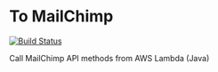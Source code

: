 # To MailChimp

[![Build Status](https://travis-ci.org/then-to/to-mailchimp.svg)](https://travis-ci.org/then-to/to-mailchimp)

Call MailChimp API methods from AWS Lambda (Java)
